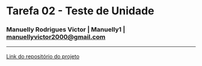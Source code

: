 # Tarefa 02 - Teste de Unidade

### Manuelly Rodrigues Victor | Manuelly1 | manuellyvictor2000@gmail.com <hr> 

[Link do repositório do projeto](https://github.com/melquetrindade/sigQueijaria.git)
